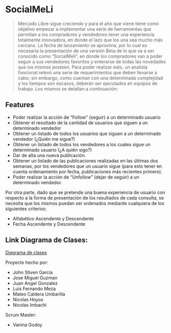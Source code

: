 # SocialMeLi

>Mercado Libre sigue creciendo y para el año que viene  tiene como objetivo empezar a implementar una serie de herramientas que permitan a los compradores y vendedores tener una experiencia totalmente innovadora, en donde el lazo que los una sea mucho más cercano.
La fecha de lanzamiento se aproxima, por lo cual es necesaria la presentación de una versión Beta de lo que va a ser conocido como “SocialMeli”, en donde los compradores van a poder seguir a sus vendedores favoritos y enterarse de todas las novedades que los mismos posteen.
Para poder realizar esto, un analista funcional relevó una serie de requerimientos que deben llevarse a cabo; sin embargo, como cuentan con una determinada complejidad y los tiempos son escasos, deberán ser ejecutados en equipos de trabajo. Los mismos se detallan a continuación:

## Features

- Poder realizar la acción de “Follow” (seguir) a un determinado usuario
- Obtener el resultado de la cantidad de usuarios que siguen a un determinado vendedor
- Obtener un listado de todos los usuarios que siguen a un determinado vendedor (¿Quién me sigue?)
- Obtener un listado de todos los vendedores a los cuales sigue un determinado usuario (¿A quién sigo?)
- Dar de alta una nueva publicación.
- Obtener un listado de las publicaciones realizadas en las últimas dos semanas, por los vendedores que un usuario sigue (para esto tener en cuenta ordenamiento por fecha, publicaciones más recientes primero).
- Poder realizar la acción de “Unfollow” (dejar de seguir) a un determinado vendedor.

Por otra parte, dado que se pretende una buena experiencia de usuario con respecto a la forma de presentación de los resultados de cada consulta, se necesita que los mismos puedan ser ordenados mediante cualquiera de los siguientes criterios:

- Alfabético Ascendente y Descendente
- Fecha Ascendente y Descendente

## Link Diagrama de Clases:
[Diagrama de clases](https://viewer.diagrams.net/?tags=%7B%7D&highlight=0000ff&edit=_blank&layers=1&nav=1&title=Diagrama%20de%20clases.drawio#R7V1bk5u4Ev4[…]Ea3xfw%3D%3D](https://viewer.diagrams.net/?tags=%7B%7D&highlight=0000ff&edit=_blank&layers=1&nav=1&title=Diagrama%20de%20clases.drawio#R7V1bk5u4Ev41UzV5cIqLsfHjXDLZnMqeM5tJstmnFDayzQYjL%2BCZ8f76IwmJmxob29w8ZjeVgCyE1P2p1eqLuNLvVq8ffWu9%2FB3byL3SFPv1Sr%2B%2F0rSxbhrkH1qyjUp0UhSVLHzHjsrUpODJ%2BRfxQoWXbhwbBZmKIcZu6KyzhTPseWgWZsos38cv2Wpz7GbfurYWSCp4mlmuXPqnY4dLXqoqSvLDb8hZLPmrTYP%2FMLVmvxY%2B3nj8fR72UPTLyhLN8KrB0rLxS6pI%2F3Cl3%2FkYh9HV6vUOuZSugmLRcw8Fv8Zd9pEXlnlgbE5GqmpM5soITUxkDtRx1MSz5W44HW43W%2BTz7oZbQZ3gxVm5FhmYfrsMVy4pVMnlHHvhE69E7y3XWXjkekb6QxrRb5%2BRHzqExjf8hxCvSels6bj2Z2uLN7TXQUgIKO5ul9h3%2FiXNWuId5Gc%2F5HDRRpkaT%2FRJUqyQUh8FpM6jIIUaF322gpDXmWHXtdaBM407vLL8hePd4jDEK15JjPTBcd077GKfEUCfs%2F9oq5TTyBa1BUej9lfOjF%2B71hS5tzE0REsMHHRQPv4V44yRMvU6XolS98FaOS6dUt%2BRb1ueJYge0UPVZARwUFDKo9dUEUfER4RXKPS3pAr%2FdaDGUOZzd6CPeMFLaiZMeNkyNQlUgWyLz75F3HwCQ3LBkVgSlfEYElQOyO0mQP5P%2BtANfZiMNw9SMuAwC9CIznm6yqQWwHXRPCyEbbC2Zo63%2BMzq3A%2BTki%2BcILToZemE6ImU0z69EFlJyjBpb%2B4ymCwd20Yeg1FohVaERIqXNSYjYkQ0bskfQtY75b1xZZBx3ZF7Nbknf2h1P7zDHhmf5TDOIwLzF0Shfitjonje70cJxwSZeqUQIepVCwi9GBCetUIRJJ5CnzCjR0WDqDC05lBx9zEkazD%2Bw51%2FtCazvxeb%2F%2Fz6baCBwCCLPyEs4qLis0MIoI2sFaW6S2nxRFqmixwvWyT06XHTCG7GZovSRJ1IoJGY7zp5XafUkr2H8yvCLxclrP5KkXA%2FUCU46DIcdIDNTMl4xIETOpi270d1c%2BxvhcOqMizHYrMmyaDKawahlKw09JrtG9Zs9WFOsx1Cmu0IkjxDrS5gDsE1a03A2Wu3x0ir3dP%2FJA0XREZduow6AoFhWyFXcD9jwrV7ettjo1lsQHpuo9gQKkoOGzMChgUm7fdSoyVkQJpss8iAjSVr35lxsWHjDaVpj4xmkQFqwM1CY4fZpNc0WkSGXlYJrQ0ZSoHQwPaG%2BlYoMh75TY%2BOhtFhtK6Iyl4hCQWXbSCpitVmSb2yNiOJCXCajFchzS%2BxfR1u1%2BhdJA7oZS8LmgbIpO2VAjSW9gjpDEI0te3VQpPtWUWqQ29rfcO21jgWII4iUFu3tWrGLj233wRVJrhiIXA%2B5lYNNrcKbPRxBS0DpHWbqw5b1qa%2B5dk9MlpERus21yGMDKYA98BoDxgdMLnKphPmp4m42UOjPWi0bnPVYReeh0Ma9t5Doz1otG5wnchGFgqNpRX8JOroCkfwmGLsIsvr8dE0Pspaaeszwimwv8Z2ghneeGHv521zI6u0rY5qkBW%2F99fUwGq9pH5Zl79GGMoynB6xmPZ1ht%2BjfzY0qYybJol8UNav8e2AzdybISui4mHA2XwTm1yTFsgVj4%2BP3uOkClIh9dm7T7SZOZ3uuRj73B1%2F9MHJv2XqSyWi4BPLUPuC1hQmNPYpaWaaf4iUrfNlS59SSuQfimGq6REDhJxi30b%2BgP9wE2CXMmoHnQ7hRzS7OEOgJlmfrGd0zbPzlCn9l%2FtdeJlMOPrUAoW320%2F2NeXIgj3q2NBzEKUqHwLpzI3rXr8ryssQPYJBUn%2F%2FNmsabLmfyI10Jkpi%2BRYgP8U8GrvzyaarH9ku8CwWVvjAU172dze3MMCrek7up9ZqukhkFxJocZdF8MEehVEuKzH2L6SEr64DwreSpERY%2FMqurssTvzSL4kKlb5RAwuYbn2dRyW7Ry7xLidhNP9IJqcs71LLQ5bSlaRBZQkX98qbBuume2chFpGc5%2Fj1jgr0muxEgy58tKTUImNroRJFMOM91RUp3hxaW%2BMiGzMIyrG1hkX2ROS33E5kFfTjFxYRTSNEUKhBMoUNbz3g%2FWj1IYd9GpGoeotH3BqoTrBaxqDgl0gJETm32KUPOQ%2BjtU3VwGgiZADldl3nKOHp%2FRH6lOkn27zOzhxwxhmYNIkd0sEaLyBG9acgk0i9I9YopIAcfVmWUulSZkazKZM0avbp9Ueq2pub3hEC4iKZAGB3XhtH%2BmJpjxNGoiqPNQFbXpTWNZPftgJu%2FgkNsdv0q1ihsAF8wCJvatlXjo53Bx2rbXbB%2F16BlV2oAP17Jrt0CfkTXajGBHwO%2Fg2zgvSRsVBIC%2BjysK4nw7MpFoSnHx4mtYK%2FEX4oSP1CNcVaLH%2BiGDE3wFMJJXVq82Z9l3IDMiud%2FJ88zhrssa2%2F9mcZdQUfr5xqbkCW93%2FxXz%2BmyJxHXtfk35Qz1Y2I4zjukLNLVLjSoLOOz4Fub%2BIDyQ31Y2Qc7EV4GH7befIBZTOeAXbRHsEP31Dmx39nAqlj6ctE6Md8b8sYQDKyqLWLXlAOr8sKmd%2FVc1C5Ryx0JPgaMFyBG69siwnFVEU4LPQD9Nyyq3ydUEVoFgqe%2BfUKf%2BtcMp4EdIcjp2vYJRefwZXVIULfphUKjUIHM4Y0KBbFSSVgpsXHosdIoVswGF5C5ak43v%2F64%2F%2Bb56Onm%2Fq8%2Fdee%2F9Ni%2BYrAcsa%2Fr8VOMHwkWpSFVfDaFYF97wkZ2cEDbbgaifnVqX%2BKoumzxbBgxRRJnl2GkR0mzKBkB0U3NoqT9XGvCcw%2B2HMeGjkHqZDd%2FMb3WDCOKRE9fvNv5lq6Y35%2BQ%2F%2BywF%2ByyvUc0OReT%2FNVhkUZNsp3atUi9eSQ%2BknrC8rWbUPTpQURe2gdV22ei58kQfvC%2FecRuLmajJZmGIkQJFNzfrDBGcAksno0eJCKyGFR8VBV0%2BI4ebCU6G%2Fc%2Bl%2FfxU6wS2Rg5bjpjTcSPpvpNABt1VMJxQXFZ1NcBx7eSdz0Y5j8zDgXZD03I9qrWZXudQJ86uTT3K8uMKif%2BOyrnT%2FBaHph2l%2FfFFqakxSI1n6n2FUciqc1TmNhL9%2BVBtnfwRrJe2ZQ5t9td9M0vWY26lr1C%2Fgs2QyD4ir%2FxBwu6ey4yPX9G0yA%2BIiOd2wfF09SXN6Uq0P7y0mQ6DZW%2FPJHOcqZut0J4lBUZcbJF8miBlkvfs95MXSdgyQgsZ4NVZWkb5CrVWFbh7I%2FoOeD0k5FaQq4MIXtEbV56VdElAiJ7gURACPbDJV5gz3I%2FJKW58ImkzmfM3KWUhn%2BjMNzyCAdrQzCToTAhor%2F9kb75izb23hC396%2B88ehuy%2B9YHMmN7zPG2Y61wp79dUmRFf30wHjJW7VFRW4jIyX8d2UXQwO88fnudffnd8gLyeTcVZFzjRJ0J0B85Fqh84wy%2FaiB18NWeP3qhD9S1ylOk7uE0fRmm%2Bb6j%2FRNOXzsY%2FoB%2BDkeHyI5Yj8%2B9LbwATrNJmclCmwrWLL3qvzm0QqJ5kFlvHlFT68WLMxR9zieqkrZSR9ZeFvjYTtTPObhe0UxsnxUxuq%2BSQsKCG23hCjBfvaWR%2BQ7hLRUs02J%2FYYxUeTuLI0J9iiRW9Y2VYF7XJKWH3Fk%2FeT6hjHKqRvcLPRQVH9yWn1u4yqqPjRPqj7ZU32k7qhOLiLqJTMrZsMpC2r7aQ7x3ifj7mDRv299f0TDSeUki5RLHky96MKOpbYXFzp5mKNizuOQKYWSUGRyU5ELKGvkqtYpU%2BCukCndCRLU7ObZ77g5lz1xPrUZdJ6AlrYqnCewCjU%2BJzW4LuWpUj1pXFJPis5ibVpPUvOqRmxsLVI2VEM%2F9QlxNFfhA%2FlO5R6oS6Np33MYayvU%2FXBx%2Bkz%2BMzDRN9IKvw1zNtrM1QkHHJ27M%2FO4sTfqzTyui224M4%2Fo6aX7M%2BWP2IMOTfCwUrMuNSvePPd6VlV6llrW8BydzdiaH0L0swtKRsqjfDlKRv5jR8zNe976xZtyrL8Vj7em5E3K4P5ehRYeva6Fx2xn3TnJC%2FpeUUbZ9YrsD%2FetWJD7I%2BUgzbo%2FIed4JauSVnJNihSN1vxmWqvKiPJ%2BMplkGayPhscwuFmVQ%2BRv7%2Beu0Sp3W53yyjFTHvCkGhO9%2B4gob%2BybnGrsOw0So3PafTTLQ%2FHBm%2F32Wq1NFqqKvI8onX6795Sj%2BCQQdgJRYaIjzWWkfOabgENyNlNnAJnJorsnnXq3wpULXNaAg2I18OOytXlToLhlbry6UB6Nc0c1gSdrNM2klsOGstIwFb7T4YWutLWFT4H2xCR0WhyPob%2FQOaiOldwkNIFJ2KzfGfK9ffBCJ3RQcLGMGqhSVJoKHG7bOKugA8qatWCCNjIfgW%2FPtE1qVJXrc0cY7mPwINSSyT50FLTTBdZZUWA7z1UNbAqbZMHwH8cjs48eYgm094Rn9CdN%2BR25ZFhKhha7jMhsLFKpVFNi7tuwP4smDzgoIO8dF4tX4hqXU8IKMt6bMGcfN7LsaRWpIMY3MLZ01h4b2RpM4zunce201J%2FXQLgvhIdanOkg9sR%2B7oruVEVQZ3KxI7qzMOICisms98yVVFDD1VAhm53ld8t3mGInh7REbe2vl4S%2B7A03vRiEHBb%2F2yGEFEci7wdCD4BqY%2BA7BYwc%2B6%2BTGkJaiPt3V%2FxLTmk50q2RfEH%2FbFAQPlq%2BtbpmHxkigo6%2BSEmqM403%2FTRt1EZza%2BOG39kmTn4mX90n73F8ZMdV55YbIEqg4ui27s2catmh7MyqKBt40SiCDuvydYf7JgvxDndWVkg621WuK3W4g1mh1%2BGeXktCs8OdZfK8w%2F07aqm5mDUlG4zeaQHTLyoXuqh0t3f9itKvKOewojSWxZ1OGjqWgw109uilpAlCVraUNNDZqpaSRgB69FLSc3031%2BGcv06dt3Ba8Fk%2Bcd0QgTCpaIoJlJARf2GwhmgK%2BStglx6gNDBzUYIDVQU%2BO9pw2ItoOcWodNbYxfIqF3Y7kacUnONUI6egFMt8hKd0WGImgjLFt2ykZ9kgSplgKYIYAD1E2WHHfUhHZwyMXLqzkSNzFNvJn0ooLTWkjSa7G4pCP6WGqjqNY9zqeZ2KyECJU1eU8eln8pH6ck5akvOi5nJeVDPOezskFLgAkSXCekfjAnjvT4Y49eDHgoNgTOnkmAkhS%2FK%2FCLA%2FGZTk1sdUO0qqE71j%2BTu2Ea3xfw%3D%3D#%7B%22pageId%22%3A%222wUq6cn954oerGnNYzcT%22%7D))


Proyecto hecho por: 

- John Stiven Garcia
- Jose Miguel Guzman 
- Juan Angel Gonzalez
- Luis Fernando Meza
- Mateo Caldera Umbarilla
- Nicolas Hoyos 
- Nicolas Imbachi

Scrum Master: 

- Vanina Godoy 
